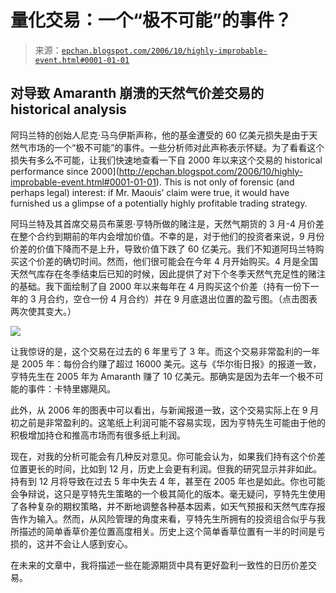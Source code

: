 <!--yml

category: 未分类

date: 2024-05-12 19:28:43

-->

# 量化交易：一个“极不可能”的事件？

> 来源：[`epchan.blogspot.com/2006/10/highly-improbable-event.html#0001-01-01`](http://epchan.blogspot.com/2006/10/highly-improbable-event.html#0001-01-01)

## 对导致 Amaranth 崩溃的天然气价差交易的 historical analysis

阿玛兰特的创始人尼克·马乌伊斯声称，他的基金遭受的 60 亿美元损失是由于天然气市场的一个“极不可能”的事件。一些分析师对此声称表示怀疑。为了看看这个损失有多么不可能，让我们快速地查看一下自 2000 年以来这个交易的 historical performance since 2000](http://epchan.blogspot.com/2006/10/highly-improbable-event.html#0001-01-01). This is not only of forensic (and perhaps legal) interest: if Mr. Maouis’ claim were true, it would have furnished us a glimpse of a potentially highly profitable trading strategy.

阿玛兰特及其首席交易员布莱恩·亨特所做的赌注是，天然气期货的 3 月-4 月价差在整个合约到期前的年内会增加价值。不幸的是，对于他们的投资者来说，9 月份价差的价值下降而不是上升，导致价值下跌了 60 亿美元。我们不知道阿玛兰特购买这个价差的确切时间。然而，他们很可能会在今年 4 月开始购买。4 月是全国天然气库存在冬季结束后已知的时候，因此提供了对下个冬季天然气充足性的赌注的基础。我下面绘制了自 2000 年以来每年在 4 月购买这个价差（持有一份下一年的 3 月合约，空仓一份 4 月合约）并在 9 月底退出位置的盈亏图。（点击图表两次使其变大。）

![](http://photos1.blogger.com/blogger/4102/3933/1600/NG%20Mar-Apr%20Spread.7.jpg)

让我惊讶的是，这个交易在过去的 6 年里亏了 3 年。而这个交易非常盈利的一年是 2005 年：每份合约赚了超过 16000 美元。这与《华尔街日报》的报道一致，亨特先生在 2005 年为 Amaranth 赚了 10 亿美元。那确实是因为去年一个极不可能的事件：卡特里娜飓风。

此外，从 2006 年的图表中可以看出，与新闻报道一致，这个交易实际上在 9 月初之前是非常盈利的。这笔纸上利润可能不容易实现，因为亨特先生可能由于他的积极增加持仓和推高市场而有很多纸上利润。

现在，对我的分析可能会有几种反对意见。你可能会认为，如果我们持有这个价差位置更长的时间，比如到 12 月，历史上会更有利润。但我的研究显示并非如此。持有到 12 月将导致在过去 5 年中失去 4 年，甚至在 2005 年也是如此。你也可能会争辩说，这只是亨特先生策略的一个极其简化的版本。毫无疑问，亨特先生使用了各种复杂的期权策略，并不断地调整各种基本因素，如天气预报和天然气库存报告作为输入。然而，从风险管理的角度来看，亨特先生所拥有的投资组合似乎与我所描述的简单香草价差位置高度相关。历史上这个简单香草位置有一半的时间是亏损的，这并不会让人感到安心。

在未来的文章中，我将描述一些在能源期货中具有更好盈利一致性的日历价差交易。
